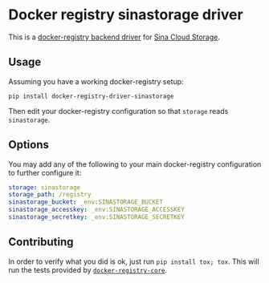 # Docker registry sinastorage driver

This is a [docker-registry backend driver][registry-core] for
[Sina Cloud Storage](http://open.sinastorage.com/).

## Usage

Assuming you have a working docker-registry setup:

```
pip install docker-registry-driver-sinastorage
```

Then edit your docker-registry configuration so that `storage` reads `sinastorage`.

## Options

You may add any of the following to your main docker-registry configuration to further configure it:

```yaml
storage: sinastorage
storage_path: /registry
sinastorage_bucket: _env:SINASTORAGE_BUCKET
sinastorage_accesskey: _env:SINASTORAGE_ACCESSKEY
sinastorage_secretkey: _env:SINASTORAGE_SECRETKEY
```

## Contributing

In order to verify what you did is ok, just run `pip install tox; tox`. This will run the tests
provided by [`docker-registry-core`][registry-core].

[pypi-url]: https://pypi.python.org/pypi/docker-registry-driver-sinastorage
[registry-core]: https://github.com/dotcloud/docker-registry/tree/master/depends/docker-registry-core


